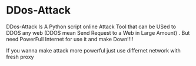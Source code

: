 # DDos-Attack
DDos-Attack Is A Python script online Attack Tool that can be USed to DDOS any web (DDOS mean Send Request to a Web in Large Amount) . But need PowerFull Internet for use it and make Down!!!!


If you wanna make attack more powerful just use differnet network with fresh proxy
